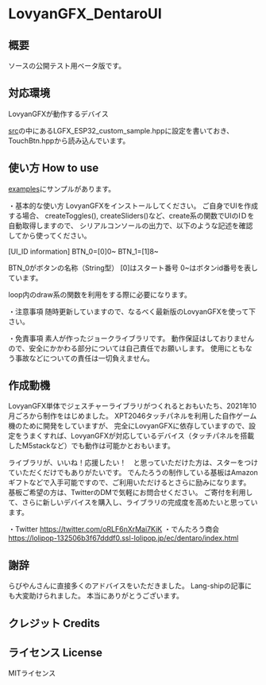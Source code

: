 # LovyanGFX_DentaroUI

概要
----------------
ソースの公開テスト用ベータ版です。 

対応環境
---------------
LovyanGFXが動作するデバイス

[src](src/)の中にあるLGFX_ESP32_custom_sample.hppに設定を書いておき、TouchBtn.hppから読み込んでいます。

使い方 How to use
----------------
[examples](examples/)にサンプルがあります。

・基本的な使い方
LovyanGFXをインストールしてください。
ご自身でUIを作成する場合、
createToggles(), createSliders()など、create系の関数でUIのIＤを自動取得しますので、
シリアルコンソールの出力で、以下のような記述を確認してから使ってください。

[UI_ID information]
BTN_0=[0]0~
BTN_1=[1]8~

BTN_0がボタンの名称（String型）
[0]はスタート番号
0~はボタンid番号を表しています。

loop内のdraw系の関数を利用をする際に必要になります。

・注意事項
随時更新していますので、なるべく最新版のLovyanGFXを使って下さい。

・免責事項
素人が作ったジョークライブラリです。
動作保証はしておりませんので、安全にかかわる部分については自己責任でお願いします。
使用にともなう事故などについての責任は一切負えません。

作成動機
----------------
LovyanGFX単体でジェスチャーライブラリがつくれるとおもいたち、2021年10月ごろから制作をはじめました。
XPT2046タッチパネルを利用した自作ゲーム機のために開発をしていますが、
完全にLovyanGFXに依存していますので、設定をうまくすれば、LovyanGFXが対応しているデバイス（タッチパネルを搭載したM5stackなど）でも動作は可能かとおもいます。

ライブラリが、いいね！応援したい！　と思っていただけた方は、スターをつけていただくだけでもありがたいです。
でんたろうの制作している基板はAmazonギフトなどで入手可能ですので、ご利用いただけるとさらに励みになります。
基板ご希望の方は、TwitterのDMで気軽にお問合せください。
ご寄付を利用して、さらに新しいデバイスを購入し、ライブラリの完成度を高めたいと思っています。

・Twitter
https://twitter.com/oRLF6nXrMai7KiK
・でんたろう商会
https://lolipop-132506b3f67dddf0.ssl-lolipop.jp/ec/dentaro/index.html

謝辞
----------------
らびやんさんに直接多くのアドバイスをいただきました。
Lang-shipの記事にも大変助けられました。
本当にありがとうございます。

クレジット Credits
----------------

ライセンス License
----------------
MITライセンス

